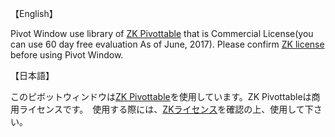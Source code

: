 【English】

Pivot Window use library of [ZK Pivottable](https://www.zkoss.org/product/zkpivottable) that is Commercial License(you can use 60 day free evaluation As of June, 2017). Please confirm [ZK license](https://www.zkoss.org/license) before using Pivot Window.



【日本語】

このピボットウィンドウは[ZK Pivottable](https://www.zkoss.org/product/zkpivottable)を使用しています。ZK Pivottableは商用ライセンスです。　使用する際には、[ZKライセンス](https://www.zkoss.org/license)を確認の上、使用して下さい。